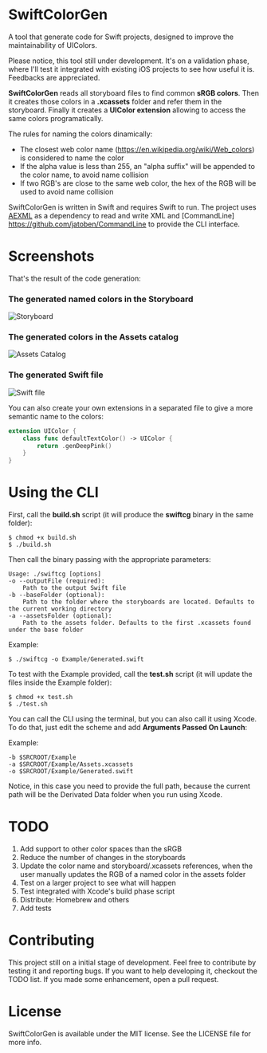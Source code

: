 # SwiftColorGen
A tool that generate code for Swift projects, designed to improve the maintainability of UIColors. 

Please notice, this tool still under development. It's on a validation phase, where I'll test it integrated with existing iOS projects to see how useful it is. Feedbacks are appreciated.

**SwiftColorGen** reads all storyboard files to find common **sRGB colors**. Then it creates those colors in a **.xcassets** folder and refer them in the storyboard. Finally it creates a **UIColor extension** allowing to access the same colors programatically.

The rules for naming the colors dinamically:
- The closest web color name (https://en.wikipedia.org/wiki/Web_colors) is considered to name the color
- If the alpha value is less than 255, an "alpha suffix" will be appended to the color name, to avoid name collision
- If two RGB's are close to the same web color, the hex of the RGB will be used to avoid name collision

SwiftColorGen is written in Swift and requires Swift to run. The project uses [AEXML](https://github.com/tadija/AEXML) as a dependency to read and write XML and [CommandLine] https://github.com/jatoben/CommandLine to provide the CLI interface.

# Screenshots
That's the result of the code generation:

### The generated named colors in the Storyboard
![Storyboard](https://github.com/fernandodelrio/SwiftColorGen/raw/master/Resources/Storyboard0.2.0.png)

### The generated colors in the Assets catalog
![Assets Catalog](https://github.com/fernandodelrio/SwiftColorGen/raw/master/Resources/Assets0.2.0.png)

### The generated Swift file
![Swift file](https://github.com/fernandodelrio/SwiftColorGen/raw/master/Resources/Swift0.2.0.png)

You can also create your own extensions in a separated file to give a more semantic name to the colors:

```swift
extension UIColor {
    class func defaultTextColor() -> UIColor {
        return .genDeepPink()
    }
}
```

# Using the CLI
First, call the **build.sh** script (it will produce the **swiftcg** binary in the same folder):
```shell
$ chmod +x build.sh
$ ./build.sh
```

Then call the binary passing with the appropriate parameters:

```shell
Usage: ./swiftcg [options]
-o --outputFile (required):
    Path to the output Swift file
-b --baseFolder (optional):
    Path to the folder where the storyboards are located. Defaults to the current working directory
-a --assetsFolder (optional):
    Path to the assets folder. Defaults to the first .xcassets found under the base folder
 ```
 
Example:
```shell
$ ./swiftcg -o Example/Generated.swift
```

To test with the Example provided, call the **test.sh** script (it will update the files inside the Example folder):
```shell
$ chmod +x test.sh
$ ./test.sh
```

You can call the CLI using the terminal, but you can also call it using Xcode. To do that, just edit the scheme and add **Arguments Passed On Launch**:

Example:
```
-b $SRCROOT/Example
-a $SRCROOT/Example/Assets.xcassets
-o $SRCROOT/Example/Generated.swift
```

Notice, in this case you need to provide the full path, because the current path will be the Derivated Data folder when you run using Xcode.

# TODO
1. Add support to other color spaces than the sRGB
2. Reduce the number of changes in the storyboards
3. Update the color name and storyboard/.xcassets references, when the user manually updates the RGB of a named color in the assets folder
4. Test on a larger project to see what will happen
5. Test integrated with Xcode's build phase script
6. Distribute: Homebrew and others
7. Add tests


# Contributing
This project still on a initial stage of development. Feel free to contribute by testing it and reporting bugs. If you want to help developing it, checkout the TODO list. If you made some enhancement, open a pull request.

# License
SwiftColorGen is available under the MIT license. See the LICENSE file for more info.
